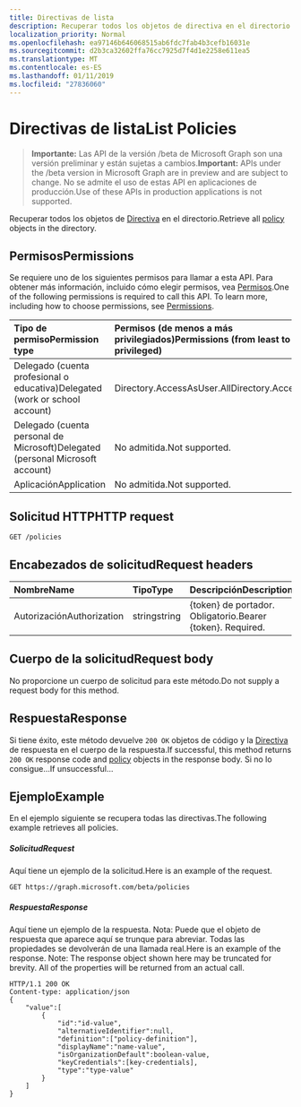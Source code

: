 ```yaml
---
title: Directivas de lista
description: Recuperar todos los objetos de directiva en el directorio.
localization_priority: Normal
ms.openlocfilehash: ea97146b646068515ab6fdc7fab4b3cefb16031e
ms.sourcegitcommit: d2b3ca32602ffa76cc7925d7f4d1e2258e611ea5
ms.translationtype: MT
ms.contentlocale: es-ES
ms.lasthandoff: 01/11/2019
ms.locfileid: "27836060"
---
```

# <a name="list-policies"></a><span data-ttu-id="88bba-103">Directivas de lista</span><span class="sxs-lookup"><span data-stu-id="88bba-103">List Policies</span></span>

> <span data-ttu-id="88bba-104">**Importante:** Las API de la versión /beta de Microsoft Graph son una versión preliminar y están sujetas a cambios.</span><span class="sxs-lookup"><span data-stu-id="88bba-104">**Important:** APIs under the /beta version in Microsoft Graph are in preview and are subject to change.</span></span> <span data-ttu-id="88bba-105">No se admite el uso de estas API en aplicaciones de producción.</span><span class="sxs-lookup"><span data-stu-id="88bba-105">Use of these APIs in production applications is not supported.</span></span>

<span data-ttu-id="88bba-106">Recuperar todos los objetos de [Directiva](../resources/policy.md) en el directorio.</span><span class="sxs-lookup"><span data-stu-id="88bba-106">Retrieve all [policy](../resources/policy.md) objects in the directory.</span></span>

## <a name="permissions"></a><span data-ttu-id="88bba-107">Permisos</span><span class="sxs-lookup"><span data-stu-id="88bba-107">Permissions</span></span>
<span data-ttu-id="88bba-p102">Se requiere uno de los siguientes permisos para llamar a esta API. Para obtener más información, incluido cómo elegir permisos, vea [Permisos](/graph/permissions-reference).</span><span class="sxs-lookup"><span data-stu-id="88bba-p102">One of the following permissions is required to call this API. To learn more, including how to choose permissions, see [Permissions](/graph/permissions-reference).</span></span>

|<span data-ttu-id="88bba-110">Tipo de permiso</span><span class="sxs-lookup"><span data-stu-id="88bba-110">Permission type</span></span>      | <span data-ttu-id="88bba-111">Permisos (de menos a más privilegiados)</span><span class="sxs-lookup"><span data-stu-id="88bba-111">Permissions (from least to most privileged)</span></span>              |
|:--------------------|:---------------------------------------------------------|
|<span data-ttu-id="88bba-112">Delegado (cuenta profesional o educativa)</span><span class="sxs-lookup"><span data-stu-id="88bba-112">Delegated (work or school account)</span></span> | <span data-ttu-id="88bba-113">Directory.AccessAsUser.All</span><span class="sxs-lookup"><span data-stu-id="88bba-113">Directory.AccessAsUser.All</span></span>    |
|<span data-ttu-id="88bba-114">Delegado (cuenta personal de Microsoft)</span><span class="sxs-lookup"><span data-stu-id="88bba-114">Delegated (personal Microsoft account)</span></span> | <span data-ttu-id="88bba-115">No admitida.</span><span class="sxs-lookup"><span data-stu-id="88bba-115">Not supported.</span></span>    |
|<span data-ttu-id="88bba-116">Aplicación</span><span class="sxs-lookup"><span data-stu-id="88bba-116">Application</span></span> | <span data-ttu-id="88bba-117">No admitida.</span><span class="sxs-lookup"><span data-stu-id="88bba-117">Not supported.</span></span> |

## <a name="http-request"></a><span data-ttu-id="88bba-118">Solicitud HTTP</span><span class="sxs-lookup"><span data-stu-id="88bba-118">HTTP request</span></span>
<!-- { "blockType": "ignored" } -->
```http
GET /policies
```
## <a name="request-headers"></a><span data-ttu-id="88bba-119">Encabezados de solicitud</span><span class="sxs-lookup"><span data-stu-id="88bba-119">Request headers</span></span>
| <span data-ttu-id="88bba-120">Nombre</span><span class="sxs-lookup"><span data-stu-id="88bba-120">Name</span></span>       | <span data-ttu-id="88bba-121">Tipo</span><span class="sxs-lookup"><span data-stu-id="88bba-121">Type</span></span> | <span data-ttu-id="88bba-122">Descripción</span><span class="sxs-lookup"><span data-stu-id="88bba-122">Description</span></span>|
|:---------------|:--------|:----------|
| <span data-ttu-id="88bba-123">Autorización</span><span class="sxs-lookup"><span data-stu-id="88bba-123">Authorization</span></span>  | <span data-ttu-id="88bba-124">string</span><span class="sxs-lookup"><span data-stu-id="88bba-124">string</span></span>  | <span data-ttu-id="88bba-p103">{token} de portador. Obligatorio.</span><span class="sxs-lookup"><span data-stu-id="88bba-p103">Bearer {token}. Required.</span></span> |

## <a name="request-body"></a><span data-ttu-id="88bba-127">Cuerpo de la solicitud</span><span class="sxs-lookup"><span data-stu-id="88bba-127">Request body</span></span>
<span data-ttu-id="88bba-128">No proporcione un cuerpo de solicitud para este método.</span><span class="sxs-lookup"><span data-stu-id="88bba-128">Do not supply a request body for this method.</span></span>

## <a name="response"></a><span data-ttu-id="88bba-129">Respuesta</span><span class="sxs-lookup"><span data-stu-id="88bba-129">Response</span></span>

<span data-ttu-id="88bba-130">Si tiene éxito, este método devuelve `200 OK` objetos de código y la [Directiva](../resources/policy.md) de respuesta en el cuerpo de la respuesta.</span><span class="sxs-lookup"><span data-stu-id="88bba-130">If successful, this method returns `200 OK` response code and [policy](../resources/policy.md) objects in the response body.</span></span> <span data-ttu-id="88bba-131">Si no lo consigue...</span><span class="sxs-lookup"><span data-stu-id="88bba-131">If unsuccessful...</span></span>

## <a name="example"></a><span data-ttu-id="88bba-132">Ejemplo</span><span class="sxs-lookup"><span data-stu-id="88bba-132">Example</span></span>
<span data-ttu-id="88bba-133">En el ejemplo siguiente se recupera todas las directivas.</span><span class="sxs-lookup"><span data-stu-id="88bba-133">The following example retrieves all policies.</span></span>

##### <a name="request"></a><span data-ttu-id="88bba-134">Solicitud</span><span class="sxs-lookup"><span data-stu-id="88bba-134">Request</span></span>
<span data-ttu-id="88bba-135">Aquí tiene un ejemplo de la solicitud.</span><span class="sxs-lookup"><span data-stu-id="88bba-135">Here is an example of the request.</span></span>

```http
GET https://graph.microsoft.com/beta/policies
```

##### <a name="response"></a><span data-ttu-id="88bba-136">Respuesta</span><span class="sxs-lookup"><span data-stu-id="88bba-136">Response</span></span>
<span data-ttu-id="88bba-p105">Aquí tiene un ejemplo de la respuesta. Nota: Puede que el objeto de respuesta que aparece aquí se trunque para abreviar. Todas las propiedades se devolverán de una llamada real.</span><span class="sxs-lookup"><span data-stu-id="88bba-p105">Here is an example of the response. Note: The response object shown here may be truncated for brevity. All of the properties will be returned from an actual call.</span></span>

```http
HTTP/1.1 200 OK
Content-type: application/json
{
    "value":[
        {
            "id":"id-value",
            "alternativeIdentifier":null,
            "definition":["policy-definition"],
            "displayName":"name-value",
            "isOrganizationDefault":boolean-value,
            "keyCredentials":[key-credentials],
            "type":"type-value"
        }
    ]
}
```
